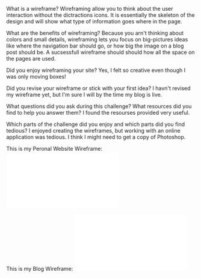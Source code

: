 What is a wireframe?
Wireframing allow you to think about the user interaction without the dictractions icons. It is essentially the skeleton of the design and will show what type of information goes where in the page.

What are the benefits of wireframing?
Because you arn't thinking about colors and small details, wireframing lets you focus on big-pictures ideas like where the navigation bar should go, or how big the image on a blog post should be. A sucsessfull wireframe should should how all the space on the pages are used.

Did you enjoy wireframing your site?
Yes, I felt so creative even though I was only moving boxes!

Did you revise your wireframe or stick with your first idea?
I havn't revised my wireframe yet, but I'm sure I will by the time my blog is live.

What questions did you ask during this challenge? What resources did you find to help you answer them?
I found the resourses provided very useful.

Which parts of the challenge did you enjoy and which parts did you find tedious?
I enjoyed creating the wireframes, but working with an online application was tedious. I think I might need to get a copy of Photoshop.

This is my Peronal Website Wireframe:
![Alt text](/week2/imgs/wireframe-index.pdf "Personal Website Wireframe")

This is my Blog Wireframe:
![Alt text](/week2/imgs/wireframe-blog-index.pdf "My Site Map")
